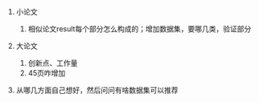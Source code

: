 1. 小论文
   1. 相似论文result每个部分怎么构成的；增加数据集，要哪几类，验证部分
2. 大论文
   1. 创新点、工作量
   2. 45页咋增加

3. 从哪几方面自己想好，然后问问有啥数据集可以推荐

